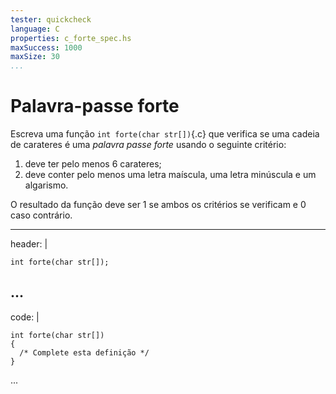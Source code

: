 ```yaml
---
tester: quickcheck
language: C
properties: c_forte_spec.hs
maxSuccess: 1000
maxSize: 30
...
```


# Palavra-passe forte

Escreva uma função `int forte(char str[])`{.c}
que verifica se uma cadeia de carateres
é uma *palavra passe forte* usando o seguinte critério:

1. deve ter pelo menos 6 carateres;
2. deve conter pelo menos uma letra maíscula, uma letra minúscula 
   e um algarismo.

O resultado da função deve ser 1 se ambos os critérios se verificam
e 0 caso contrário.


---
header: |
  ~~~
  int forte(char str[]);
  
  ~~~
...
---
code: |
  ~~~
  int forte(char str[])
  {
    /* Complete esta definição */
  }
  
  ~~~
...
